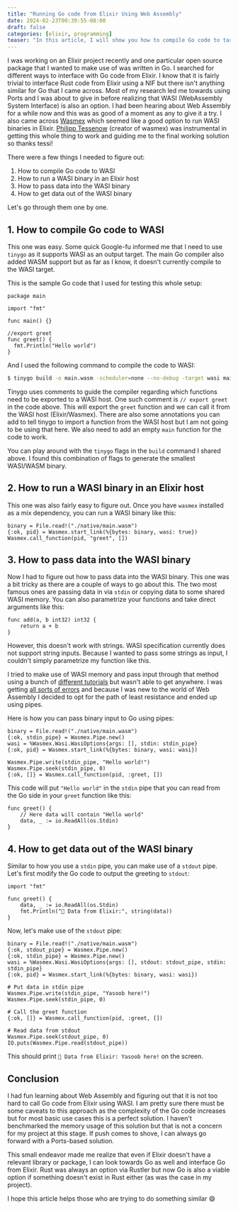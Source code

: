 ```yaml
---
title: "Running Go code from Elixir Using Web Assembly"
date: 2024-02-23T00:39:55-08:00
draft: false
categories: [elixir, programming]
teaser: "In this article, I will show you how to compile Go code to target WASI and run it from an Elixir host. You will also learn how to pass data to Go and get a response back using pipes."
---
```


I was working on an Elixir project recently and one particular open source package that I wanted to make use of was written in Go. I searched for different ways to interface with Go code from Elixir. I know that it is fairly trivial to interface Rust code from Elixir using a NIF but there isn't anything similar for Go that I came across. Most of my research led me towards using Ports and I was about to give in before realizing that WASI (WebAssembly System Interface) is also an option. I had been hearing about Web Assembly for a while now and this was as good of a moment as any to give it a try. I also came across [Wasmex](https://github.com/tessi/wasmex) which seemed like a good option to run WASI binaries in Elixir. [Philipp Tessenow](https://github.com/tessi) (creator of wasmex) was instrumental in getting this whole thing to work and guiding me to the final working solution so thanks tessi!

There were a few things I needed to figure out:

1. How to compile Go code to WASI
2. How to run a WASI binary in an Elixir host
3. How to pass data into the WASI binary
4. How to get data out of the WASI binary

Let's go through them one by one.

## 1. How to compile Go code to WASI

This one was easy. Some quick Google-fu informed me that I need to use `tinygo` as it supports WASI as an output target. The main Go compiler also added WASM support but as far as I know, it doesn't currently compile to the WASI target. 

This is the sample Go code that I used for testing this whole setup:

```text
package main

import "fmt"

func main() {}

//export greet
func greet() {
  fmt.Println("Hello world")
}
```

And I used the following command to compile the code to WASI:

```bash
$ tinygo build -o main.wasm -scheduler=none --no-debug -target wasi main.go
```

Tinygo uses comments to guide the compiler regarding which functions need to be exported to a WASI host. One such comment is `// export greet` in the code above. This will export the `greet` function and we can call it from the WASI host (Elixir/Wasmex). There are also some annotations you can add to tell tinygo to import a function from the WASI host but I am not going to be using that here. We also need to add an empty `main` function for the code to work.

You can play around with the `tinygo` flags in the `build` command I shared above. I found this combination of flags to generate the smallest WASI/WASM binary.

## 2. How to run a WASI binary in an Elixir host

This one was also fairly easy to figure out. Once you have `wasmex` installed as a mix dependency, you can run a WASI binary like this:

```
binary = File.read!("./native/main.wasm")
{:ok, pid} = Wasmex.start_link(%{bytes: binary, wasi: true}) 
Wasmex.call_function(pid, "greet", [])
```

## 3. How to pass data into the WASI binary

Now I had to figure out how to pass data into the WASI binary. This one was a bit tricky as there are a couple of ways to go about this. The two most famous ones are passing data in via `stdin` or copying data to some shared WASI memory. You can also parametrize your functions and take direct arguments like this:

```
func add(a, b int32) int32 {
	return a + b
}
```

However, this doesn't work with strings. WASI specification currently does not support string inputs. Because I wanted to pass some strings as input, I couldn't simply parametrize my function like this. 

I tried to make use of WASI memory and pass input through that method using a bunch of [different tutorials](https://k33g.hashnode.dev/wasi-communication-between-nodejs-and-wasm-modules-with-the-wasm-buffer-memory) but wasn't able to get anywhere. I was getting [all sorts of errors](https://github.com/tessi/wasmex/issues/521) and because I was new to the world of Web Assembly I decided to opt for the path of least resistance and ended up using pipes.

Here is how you can pass binary input to Go using pipes:

```
binary = File.read!("./native/main.wasm")
{:ok, stdin_pipe} = Wasmex.Pipe.new()
wasi = %Wasmex.Wasi.WasiOptions{args: [], stdin: stdin_pipe}
{:ok, pid} = Wasmex.start_link(%{bytes: binary, wasi: wasi})

Wasmex.Pipe.write(stdin_pipe, "Hello world!")
Wasmex.Pipe.seek(stdin_pipe, 0)
{:ok, []} = Wasmex.call_function(pid, :greet, [])
```

This code will put `"Hello world"` in the `stdin` pipe that you can read from the Go side in your `greet` function like this:

```
func greet() {
    // Here data will contain "Hello world"
    data, _ := io.ReadAll(os.Stdin)
}
```

## 4. How to get data out of the WASI binary

Similar to how you use a `stdin` pipe, you can make use of a `stdout` pipe. Let's first modify the Go code to output the greeting to `stdout`:

```
import "fmt"

func greet() {
    data, _ := io.ReadAll(os.Stdin)
    fmt.Println("👋 Data from Elixir:", string(data))
}
```

Now, let's make use of the `stdout` pipe:

```
binary = File.read!("./native/main.wasm")
{:ok, stdout_pipe} = Wasmex.Pipe.new()
{:ok, stdin_pipe} = Wasmex.Pipe.new()
wasi = %Wasmex.Wasi.WasiOptions{args: [], stdout: stdout_pipe, stdin: stdin_pipe}
{:ok, pid} = Wasmex.start_link(%{bytes: binary, wasi: wasi})

# Put data in stdin pipe
Wasmex.Pipe.write(stdin_pipe, "Yasoob here!")
Wasmex.Pipe.seek(stdin_pipe, 0)

# Call the greet function
{:ok, []} = Wasmex.call_function(pid, :greet, [])

# Read data from stdout
Wasmex.Pipe.seek(stdout_pipe, 0)
IO.puts(Wasmex.Pipe.read(stdout_pipe))
```

This should print `👋 Data from Elixir: Yasoob here!` on the screen.

## Conclusion

I had fun learning about Web Assembly and figuring out that it is not too hard to call Go code from Elixir using WASI. I am pretty sure there must be some caveats to this approach as the complexity of the Go code increases but for most basic use cases this is a perfect solution. I haven't benchmarked the memory usage of this solution but that is not a concern for my project at this stage. If push comes to shove, I can always go forward with a Ports-based solution.

This small endeavor made me realize that even if Elixir doesn't have a relevant library or package, I can look towards Go as well and interface Go from Elixir. Rust was always an option via Rustler but now Go is also a viable option if something doesn't exist in Rust either (as was the case in my project).

I hope this article helps those who are trying to do something similar :smile:
